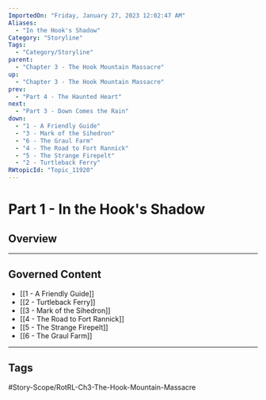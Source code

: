 ```yaml
---
ImportedOn: "Friday, January 27, 2023 12:02:47 AM"
Aliases:
  - "In the Hook's Shadow"
Category: "Storyline"
Tags:
  - "Category/Storyline"
parent:
  - "Chapter 3 - The Hook Mountain Massacre"
up:
  - "Chapter 3 - The Hook Mountain Massacre"
prev:
  - "Part 4 - The Haunted Heart"
next:
  - "Part 3 - Down Comes the Rain"
down:
  - "1 - A Friendly Guide"
  - "3 - Mark of the Sihedron"
  - "6 - The Graul Farm"
  - "4 - The Road to Fort Rannick"
  - "5 - The Strange Firepelt"
  - "2 - Turtleback Ferry"
RWtopicId: "Topic_11920"
---
```

# Part 1 - In the Hook's Shadow
## Overview
---
## Governed Content
- [[1 - A Friendly Guide]]
- [[2 - Turtleback Ferry]]
- [[3 - Mark of the Sihedron]]
- [[4 - The Road to Fort Rannick]]
- [[5 - The Strange Firepelt]]
- [[6 - The Graul Farm]]


---
## Tags
#Story-Scope/RotRL-Ch3-The-Hook-Mountain-Massacre

